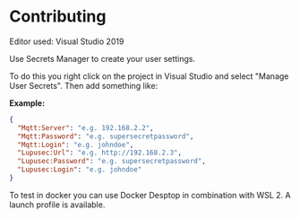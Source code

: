 Contributing
============

Editor used: Visual Studio 2019

Use Secrets Manager to create your user settings.

To do this you right click on the project in Visual Studio and select "Manage User Secrets".
Then add something like:

__Example:__

```json
{
  "Mqtt:Server": "e.g. 192.168.2.2",
  "Mqtt:Password": "e.g. supersecretpassword",
  "Mqtt:Login": "e.g. johndoe",
  "Lupusec:Url": "e.g. http://192.168.2.3",
  "Lupusec:Password": "e.g. supersecretpassword",
  "Lupusec:Login": "e.g. johndoe"
}
```

To test in docker you can use Docker Desptop in combination with WSL 2. A launch profile is available. 
